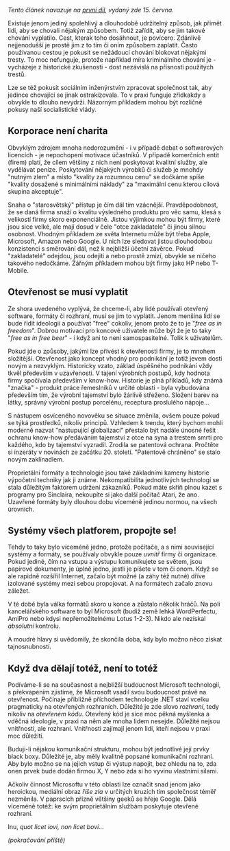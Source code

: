 <!-- dcterms:identifier = riderweblog#211 -->
<!-- dcterms:title = Otevřenost se musí vyplatit (2) -->
<!-- dcterms:abstract = Volné pokračování mých úvah (nejen) o otevřených a uzavřených programech a rozhraních. -->
<!-- np9:categoryId = 1 -->
<!-- x4w:category = Koně -->
<!-- np9:authorId = 1 -->
<!-- np9:authorEmail = michal.valasek@altairis.cz -->
<!-- dcterms:creator = Michal Altair Valášek -->
<!-- dcterms:created = 2005-07-24T04:14:36.727+02:00 -->
<!-- dcterms:dateAccepted = 2005-07-24T04:14:36.727+02:00 -->

*Tento článek navazuje na *[*první díl*](/entry/article-20050615.aspx)*, vydaný zde 15. června.*

Existuje jenom jediný spolehlivý a dlouhodobě udržitelný způsob, jak přimět lidi, aby se chovali nějakým způsobem. Totiž zařídit, aby se jim takové chování vyplatilo. Cest, kterak toho dosáhnout, je povícero. Zdánlivě nejjenodušší je prostě jim z to tím či oním způsobem zaplatit. Často používanou cestou je pokusit se nežádoucí chování blokovat nějakými tresty. To moc nefunguje, protože například míra kriminálního chování je - vycházeje z historické zkušenosti - dost nezávislá na přísnosti použitých trestů. 

Lze se též pokusit sociálním inženýrstvím zpracovat společnost tak, aby jedince chovající se jinak ostrakizovala. To v praxi funguje zřídkakdy a obvykle to dlouho nevydrží. Názorným příkladem mohou být rozličné pokusy naší socialistické vlády.

## Korporace není charita

Obvyklým zdrojem mnoha nedorozumění - i v případě debat o softwarových licencích - je nepochopení motivace účastníků. V případě komerčních entit (firem) platí, že cílem většiny z nich není poskytovat kvalitní služby, ale vydělávat peníze. Poskytování nějakých výrobků či služeb je mnohdy "nutným zlem" a místo "kvality za rozumnou cenu" se dočkáme spíše "kvality dosažené s minimálními náklady" za "maximální cenu kterou cílová skupina akceptuje".

Snaha o "starosvětský" přístup je čím dál tím vzácnější. Pravděpodobnost, že se daná firma snaží o kvalitu výsledného produktu pro věc samu, klesá s velikostí firmy skoro exponenciálně. Jistou výjimkou mohou být firmy, které jsou sice velké, ale mají dosud v čele "otce zakladatele" či jinou silnou osobnost. Vhodným příkladem ze světa Internetu může být třeba Apple, Microsoft, Amazon nebo Google. U nich lze sledovat jistou dlouhodobou konzistenci s směrování dál, než k nejbližší účetní závěrce. Pokud "zakladatelé" odejdou, jsou odejiti a nebo prostě zmizí, obvykle se ničeho takového nedočkáme. Zářným příkladem mohou být firmy jako HP nebo T-Mobile. 

## Otevřenost se musí vyplatit

Ze shora uvedeného vyplývá, že chceme-li, aby lidé používali otevřený software, formáty či rozhraní, musí se jim to vyplatit. Jenom menšina lidí se bude řídit ideologií a používat "free" cokoliv, jenom proto že to je "*free as in freedom*". Dobrou motivací pro koncové uživatele může být že je to taky "*free as in free beer*" - i když ani to není samospasitelné. Tolik k uživatelům.

Pokud jde o způsoby, jakými lze přivést k otevřenosti firmy, je to mnohem složitější. Otevřenost jako koncept vhodný pro podnikání je totiž jevem dosti novým a nezvyklým. Historicky vzato, základ úspěšného podnikání vždy tkvěl především v uzavřenosti. V tajení výrobních postupů, kdy hodnota firmy spočívala především v know-how. Historie je plná příkladů, kdy známá "značka" - produkt práce řemeslníků v určité oblasti - byla vybudována především tím, že výrobní tajemství bylo žárlivě střeženo. Složení barev na látky, správný výrobní postup porcelénu, receptura proslulého nápoje...

S nástupem osvíceného novověku se situace změnila, ovšem pouze pokud se týká prostředků, nikoliv principů. Vzhledem k trendu, který bychom mohli moderně nazvat "nastupující globalizací" přestalo být nadále únosné řešit ochranu know-how předáváním tajemství z otce na syna a trestem smrti pro každého, kdo by tajemství vyzradil. Zrodila se patentová ochrana. Pročtěte si inzeráty v novinách ze začátku 20. století. "Patentově chráněno" se stalo novým zaklínadlem.

Proprietální formáty a technologie jsou také základními kameny historie výpočetní techniky jak ji známe. Nekompatibilita jednotlivých technologí se stala důležitým faktorem udržení zákazníků. Pokud máte skříň plnou kazet s programy pro Sinclaira, nekoupíte si jako další počítač Atari, že ano. Uzavřené formáty byly dlouhou dobu víceméně jedinou normou, na všech úrovních. 

## Systémy všech platforem, propojte se!

Tehdy to taky bylo víceméně jedno, protože počítače, a s nimi související systémy a formáty, se používaly obvykle pouze *uvnitř* firmy či organizace. Pokud jediné, čím na vstupu a výstupu komunikujete se světem, jsou papírové dokumenty, je úplně jedno, jestli je píšete v tom či onom. Když se ale rapidně rozšířil Internet, začalo být možné (a záhy též nutné) dříve izolované systémy mezi sebou propojovat. A na formátech začalo znovu záležet.

V té době byla válka formátů skoro u konce a zůstalo několik hráčů. Na poli kancelářského software to byl Microsoft (budiž země lehká WordPerfectu, AmiPro nebo kdysi nepřemožitelnému Lotus 1-2-3). Nikdo ale nezískal *absolutní* kontrolu.

A moudré hlavy si uvědomily, že skončila doba, kdy bylo možno něco získat tajnosnubností.

## Když dva dělají totéž, není to totéž

Podíváme-li se na současnost a nejbližší budoucnost Microsoft technologií, s překvapením zjistíme, že Microsoft vsadil svou budoucnost právě na otevřenost. Počínaje přibližně příchodem technologie .NET staví vcelku pragmaticky na otevřených rozhraních. Důležité je zde slovo *rozhraní*, tedy nikoliv na *otevřeném kódu*. Otevřený kód je sice moc pěkná myšlenka a vděčná ideologie, v praxi na něm ale mnoha lidem nesejde. Důležité nejsou vnitřnosti, ale rozhraní. Vnitřnosti zajímají jenom lidi, kteří nejsou v praxi moc důležití.

Buduji-li nějakou komunikační strukturu, mohou být jednotlivé její prvky black boxy. Důležité je, aby měly kvalitně popsané komunikační rozhraní. Aby bylo možno se na jejich vstup či výstup napojit, bez ohledu na to, zda onen prvek bude dodán firmou X, Y nebo zda si ho vyvinu vlastními silami.

Ačkoliv činnost Microsoftu v této oblasti lze označit snad jenom jako heroickou, mediální obraz *říše zla* v určitých kruzích tím společnost téměř nezměnila. V paprscích přízně většiny geeků se hřeje Google. Dělá víceméně totéž: ke svým proprietálním službám poskytuje otevřené rozhraní. 

Inu, <cite title="Co je dovoleno bohovi, není dovoleno volovi (lat.)">quot licet iovi, non licet bovi...</cite>

*(pokračování příště)*